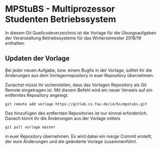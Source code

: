 MPStuBS - Multiprozessor Studenten Betriebssystem
=================================================

In diesem Git Quellcodeverzeichnis ist die Vorlage für die
Übungsaufgaben der Veranstaltung Betriebssysteme für das Wintersemester
2018/19 enthalten.

Updaten der Vorlage
-------------------

Bei jeder neuen Aufgabe, bzw. einem Bugfix in der Vorlage, solltet ihr
die Änderungen aus dem Vorlagenrepository in euer Repository übernehmen.

Zunächst müsst ihr sicherstellen, dass das Vorlagen Repository als Git
Remote eingetragen ist. Mit diesem Befehl wird ein neuer Verweis auf
ein entferntes Repository angelegt.

    git remote add vorlage https://gitlab.cs.fau.de/i4/bs/mpstubs.git

Das hinzufügen des entfernten Repositories ist nur einmal
erforderlich. Danach könnt ihr die Änderungen aus der Vorlage mittels

    git pull vorlage master

in euer Repository übernehmen. Es wird dabei ein *merge* Commit
erstellt, der eure Änderungen und die geänderte Vorlage zusammenführt.
